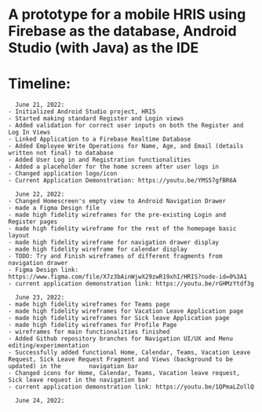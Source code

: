# A prototype for a mobile HRIS using Firebase as the database, Android Studio (with Java) as the IDE


# Timeline:
      June 21, 2022: 
  	- Initialized Android Studio project, HRIS
  	- Started making standard Register and Login views 
  	- Added validation for correct user inputs on both the Register and Log In Views
  	- Linked Application to a Firebase Realtime Database
  	- Added Employee Write Operations for Name, Age, and Email (details written not final) to database
  	- Added User Log in and Registration functionalities
  	- Added a placeholder for the home screen after user logs in
  	- Changed application logo/icon
  	- Current Application Demonstration: https://youtu.be/YMS57gfBR6A  
      
      June 22, 2022:
  	- Changed Homescreen's empty view to Android Navigation Drawer
  	- made a Figma Design file
  	- made high fidelity wireframes for the pre-existing Login and Register pages
  	- made high fidelity wireframe for the rest of the homepage basic layout
  	- made high fidelity wireframe for navigation drawer display
  	- made high fidelity wireframe for calendar display
  	- TODO: Try and Finish wireframes of different fragments from navigation drawer
  	- Figma Design link: https://www.figma.com/file/X7z3bAinWjwX29zwR19xhI/HRIS?node-id=0%3A1
  	- current application demonstration link: https://youtu.be/rGHMzYtdf3g

      June 23, 2022:
  	- made high fidelity wireframes for Teams page
  	- made high fidelity wireframes for Vacation Leave Application page
  	- made high fidelity wireframes for Sick leave Application page
  	- made high fidelity wireframes for Profile Page
  	- wireframes for main functionalities finished
  	- Added Github repository branches for Navigation UI/UX and Menu editing/experimentation
  	- Successfully added functional Home, Calendar, Teams, Vacation Leave Request, Sick Leave Request Fragment and Views (background to be updated) in the 		  navigation bar
  	- Changed icons for Home, Calendar, Teams, Vacation leave request, Sick leave request in the navigation bar
  	- current application demonstration link: https://youtu.be/1QPmaLZollQ 
	
      June 24, 2022:
  
